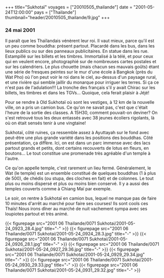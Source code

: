+++
title="Sukhotaï"
voyages = ["20010505_thailande"]
date = "2001-05-24T12:00:00"
pays = ["Thailande"]
thumbnail="header/20010505_thailande/9.jpg"
+++
### 24 mai 2001

Il paraît que les Thaïlandais vénèrent leur roi. Il vaut mieux, parce qu'il 
est un peu comme bouddha: présent partout. Placardé dans les bus, dans les lieux 
publics ou sur des panneaux publicitaires. En statue dans les rue. Estampillé 
sur les billets et les timbres. Immortalisé à la télé, et pour ceux qui en veulent 
encore, photographié sur de nombreuses cartes postales et sur les calendriers. 
Le plus chouette (mais chacun ses mauvais goûts) étant une série de fresques 
peintes sur le mur d'une école à Bangkok (près du Wat Pho) où l'on peut voir 
le roi dans le ciel, au-dessus d'un paysage rural, et une rivière qui semble 
jaillir du monarque pour irriguer les terres. Si ça ce n'est pas de l'adulation!!! 
La tronche des français s'il y avait Chirac sur les billets, les timbres et 
dans les TGVs... Quoique, cela ferait plaisir à Jéjé!

Pour se rendre à Old Sukhotaï où sont les vestiges, à 12 km de la nouvelle 
ville, on a pris un camion bus. Ce qu'on ne savait pas, c'est que c'était l'heure 
de la sortie des classes. A 15H30, comment pouvait-on deviner? On s'est retrouvé 
tous les deux entassés avec 38 jeunes écoliers rigolants, là où on était sensés 
tenir à une vingtaine!

Sukhotaï, côté ruines, ça ressemble assez à Ayuttayah sur le fond avec peut-être 
une plus grande variété dans les positions des bouddhas. Côté présentation, 
ça diffère. Ici, on est dans un parc immense avec des lacs partout grands et 
petits, dont certains recouverts de lotus en fleurs, en boutons... Le tout constitue 
une promenade très agréable d'un temple à l'autre.

Ce qu'on appelle temple, c'est rarement un lieu fermé. Généralement, le Wat 
(le temple) est un ensemble constitué de quelques bouddhas (1 à plus de 500), 
de chédis (ou stupa, des cloches en fait) et de colonnes. Le tout plus ou moins 
dispersé et plus ou moins bien conservé. Il y a aussi des temples couverts comme 
à Chiang Maï par exemple.

Le soir, on rentre à Sukhotaï en camion bus, lequel ne manque pas de faire 
10 minutes d'arrêt au marché pour faire ses courses! Ils sont cools ces Thaïs! 
Nous irons dîner au marché de nuit vachement sympa avec ses loupiotes partout 
et très animé. 


{{< figurepage src="2001 06 Thailande/0071 Sukhotai/2001-05-24_0923_28.4.jpg" title="-"  >}}
{{< figurepage src="2001 06 Thailande/0071 Sukhotai/2001-05-24_0924_28.3.jpg" title="-"  >}}
{{< figurepage src="2001 06 Thailande/0071 Sukhotai/2001-05-24_0926_28.1.jpg" title="-"  >}}
{{< figurepage src="2001 06 Thailande/0071 Sukhotai/2001-05-24_0927_29.36.jpg" title="-"  >}}
{{< figurepage src="2001 06 Thailande/0071 Sukhotai/2001-05-24_0929_29.34.jpg" title="-"  >}}
{{< figurepage src="2001 06 Thailande/0071 Sukhotai/2001-05-24_0930_29.33.jpg" title="-"  >}}
{{< figurepage src="2001 06 Thailande/0071 Sukhotai/2001-05-24_0931_29.32.jpg" title="-"  >}}



